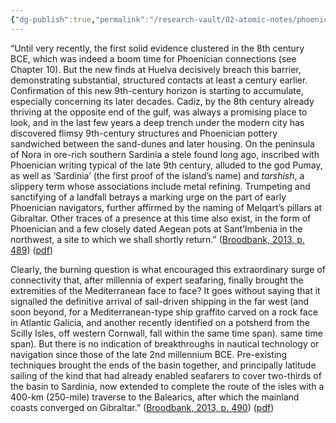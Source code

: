 ```yaml
---
{"dg-publish":true,"permalink":"/research-vault/02-atomic-notes/phoenician-connections-with-iberia-can-be-seen-as-early-as-the-9th-century-bce/"}
---
```


“Until very recently, the first solid evidence clustered in the 8th century BCE, which was indeed a boom time for Phoenician connections (see Chapter 10). But the new finds at Huelva decisively breach this barrier, demonstrating substantial, structured contacts at least a century earlier. Confirmation of this new 9th-century horizon is starting to accumulate, especially concerning its later decades. Cadiz, by the 8th century already thriving at the opposite end of the gulf, was always a promising place to look, and in the last few years a deep trench under the modern city has discovered flimsy 9th-century structures and Phoenician pottery sandwiched between the sand-dunes and later housing. On the peninsula of Nora in ore-rich southern Sardinia a stele found long ago, inscribed with Phoenician writing typical of the late 9th century, alluded to the god Pumay, as well as ‘Sardinia’ (the first proof of the island’s name) and *tarshish*, a slippery term whose associations include metal refining. Trumpeting and sanctifying of a landfall betrays a marking urge on the part of early Phoenician navigators, further affirmed by the naming of Melqart’s pillars at Gibraltar. Other traces of a presence at this time also exist, in the form of Phoenician and a few closely dated Aegean pots at Sant’Imbenia in the northwest, a site to which we shall shortly return.” ([Broodbank, 2013, p. 489](zotero://select/library/items/IR54JIQG)) ([pdf](zotero://open-pdf/library/items/85K7BT2G?page=456&annotation=X9M72KW6))

Clearly, the burning question is what encouraged this extraordinary surge of connectivity that, after millennia of expert seafaring, finally brought the extremities of the Mediterranean face to face? It goes without saying that it signalled the definitive arrival of sail-driven shipping in the far west (and soon beyond, for a Mediterranean-type ship graffito carved on a rock face in Atlantic Galicia, and another recently identified on a potsherd from the Scilly Isles, off western Cornwall, fall within the same time span). same time span). But there is no indication of breakthroughs in nautical technology or navigation since those of the late 2nd millennium BCE. Pre-existing techniques brought the ends of the basin together, and principally latitude sailing of the kind that had already enabled seafarers to cover two-thirds of the basin to Sardinia, now extended to complete the route of the isles with a 400-km (250-mile) traverse to the Balearics, after which the mainland coasts converged on Gibraltar.” ([Broodbank, 2013, p. 490](zotero://select/library/items/IR54JIQG)) ([pdf](zotero://open-pdf/library/items/85K7BT2G?page=457&annotation=INBC3YF6)) 
